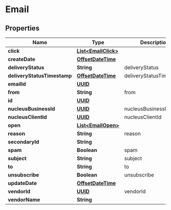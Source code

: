 
# Email

## Properties
Name | Type | Description | Notes
------------ | ------------- | ------------- | -------------
**click** | [**List&lt;EmailClick&gt;**](EmailClick.md) |  |  [optional]
**createDate** | [**OffsetDateTime**](OffsetDateTime.md) |  |  [optional]
**deliveryStatus** | **String** | deliveryStatus |  [optional]
**deliveryStatusTimestamp** | [**OffsetDateTime**](OffsetDateTime.md) | deliveryStatusTimestamp |  [optional]
**emailId** | [**UUID**](UUID.md) |  |  [optional]
**from** | **String** | from |  [optional]
**id** | [**UUID**](UUID.md) |  |  [optional]
**nucleusBusinessId** | [**UUID**](UUID.md) | nucleusBusinessId |  [optional]
**nucleusClientId** | [**UUID**](UUID.md) | nucleusClientId |  [optional]
**open** | [**List&lt;EmailOpen&gt;**](EmailOpen.md) |  |  [optional]
**reason** | **String** | reason |  [optional]
**secondaryId** | **String** |  |  [optional]
**spam** | **Boolean** | spam |  [optional]
**subject** | **String** | subject |  [optional]
**to** | **String** | to |  [optional]
**unsubscribe** | **Boolean** | unsubscribe |  [optional]
**updateDate** | [**OffsetDateTime**](OffsetDateTime.md) |  |  [optional]
**vendorId** | [**UUID**](UUID.md) | vendorId |  [optional]
**vendorName** | **String** |  |  [optional]



